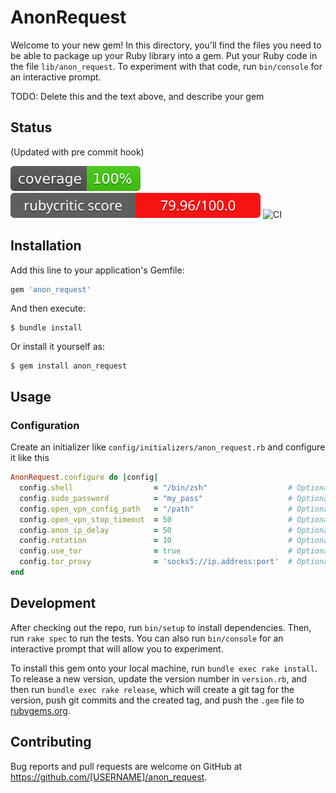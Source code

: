# AnonRequest

Welcome to your new gem! In this directory, you'll find the files you need to be able to package up your Ruby library into a gem. Put your Ruby code in the file `lib/anon_request`. To experiment with that code, run `bin/console` for an interactive prompt.

TODO: Delete this and the text above, and describe your gem

## Status
(Updated with pre commit hook)

![Coverage](coverage/coverage.svg)
![Ruby critic](badges/rubycritic_badge_score.svg)
![CI](https://github.com/Eth3rnit3/anon_request/actions/workflows/main.yml/badge.svg)

## Installation

Add this line to your application's Gemfile:

```ruby
gem 'anon_request'
```

And then execute:

    $ bundle install

Or install it yourself as:

    $ gem install anon_request

## Usage

### Configuration
Create an initializer like `config/initializers/anon_request.rb` and configure it like this
```ruby
AnonRequest.configure do |config|
  config.shell                  = "/bin/zsh"                  # Optional - Default ENV["SHELL"]
  config.sudo_password          = "my_pass"                   # Optional - If need to start openvpn cli
  config.open_vpn_config_path   = "/path"                     # Optional - Default "anon_request/open_vpn/configs" (only .ovpn file will be loaded)
  config.open_vpn_stop_timeout  = 50                          # Optional - Default 10 (max delay to make successful open vpn connection)
  config.anon_ip_delay          = 50                          # Optional - Default 30 (max delay for checking if ip has been changed)
  config.rotation               = 10                          # Optional - Default nil (no rotation) identity rotation for n requests
  config.use_tor                = true                        # Optional - Default false use tor network via sock5 proxy, require tor package installed and started
  config.tor_proxy              = 'socks5://ip.address:port'  # Optional - Default is socks5://127.0.0.1:9050 (default tor proxy server)
end
```

## Development

After checking out the repo, run `bin/setup` to install dependencies. Then, run `rake spec` to run the tests. You can also run `bin/console` for an interactive prompt that will allow you to experiment.

To install this gem onto your local machine, run `bundle exec rake install`. To release a new version, update the version number in `version.rb`, and then run `bundle exec rake release`, which will create a git tag for the version, push git commits and the created tag, and push the `.gem` file to [rubygems.org](https://rubygems.org).

## Contributing

Bug reports and pull requests are welcome on GitHub at https://github.com/[USERNAME]/anon_request.
